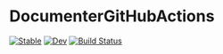 # DocumenterGitHubActions

[![Stable](https://img.shields.io/badge/docs-stable-blue.svg)](https://tester.github.io/DocumenterGitHubActions.jl/stable)
[![Dev](https://img.shields.io/badge/docs-dev-blue.svg)](https://tester.github.io/DocumenterGitHubActions.jl/dev)
[![Build Status](https://github.com/tester/DocumenterGitHubActions.jl/workflows/CI/badge.svg)](https://github.com/tester/DocumenterGitHubActions.jl/actions?query=workflow:CI)
